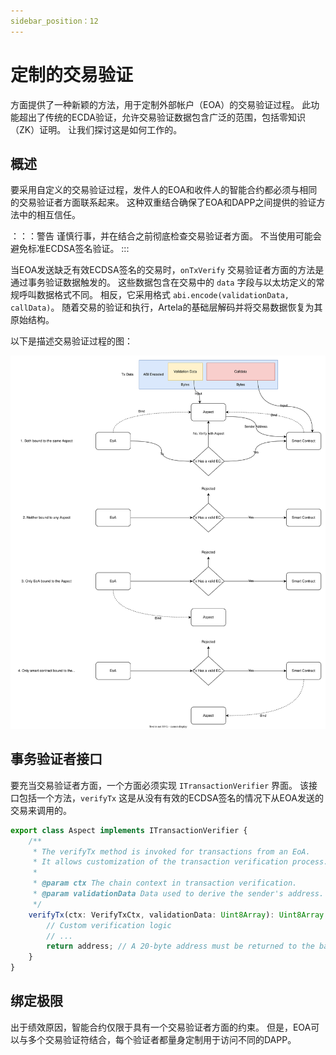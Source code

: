 ```yaml
---
sidebar_position：12
---
```


# 定制的交易验证

方面提供了一种新颖的方法，用于定制外部帐户（EOA）的交易验证过程。 此功能超出了传统的ECDA验证，允许交易验证数据包含广泛的范围，包括零知识（ZK）证明。 让我们探讨这是如何工作的。

## 概述

要采用自定义的交易验证过程，发件人的EOA和收件人的智能合约都必须与相同的交易验证者方面联系起来。 这种双重结合确保了EOA和DAPP之间提供的验证方法中的相互信任。

：：：警告
谨慎行事，并在结合之前彻底检查交易验证者方面。 不当使用可能会避免标准ECDSA签名验证。
:::

当EOA发送缺乏有效ECDSA签名的交易时，`onTxVerify` 交易验证者方面的方法是通过事务验证数据触发的。 这些数据包含在交易中的 `data` 字段与以太坊定义的常规呼叫数据格式不同。 相反，它采用格式 `abi.encode(validationData, callData)`。 随着交易的验证和执行，Artela的基础层解码并将交易数据恢复为其原始结构。

以下是描述交易验证过程的图：

 ![在TX-Verify](./on-tx-verify.svg) 

## 事务验证者接口

要充当交易验证者方面，一个方面必须实现 `ITransactionVerifier` 界面。 该接口包括一个方法，`verifyTx` 这是从没有有效的ECDSA签名的情况下从EOA发送的交易来调用的。

```typescript
export class Aspect implements ITransactionVerifier {
    /**
     * The verifyTx method is invoked for transactions from an EoA.
     * It allows customization of the transaction verification process.
     * 
     * @param ctx The chain context in transaction verification.
     * @param validationData Data used to derive the sender's address.
     */
    verifyTx(ctx: VerifyTxCtx, validationData: Uint8Array): Uint8Array {
        // Custom verification logic
        // ...
        return address; // A 20-byte address must be returned to the base layer.
    }
}
```

## 绑定极限

出于绩效原因，智能合约仅限于具有一个交易验证者方面的约束。 但是，EOA可以与多个交易验证符结合，每个验证者都量身定制用于访问不同的DAPP。